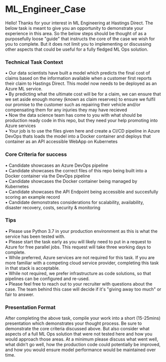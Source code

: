 # ML_Engineer_Case

 

Hello! Thanks for your interest in ML Engineering at Hastings Direct. The below task is meant to give you an opportunity to demonstrate your experience in this area. 
So the below steps should be thought of as a purposefully loose "guide" that instructs the core of the case we wish for you to complete. But it does not limit you to implementing
or discussing other aspects that could be useful for a fully fledged ML Ops solution.

 

### Technical Task Context

•       Our data scientists have built a model which predicts the final cost of claims based on the information available when a customer first reports their claim to Hastings Direct.  This model now needs to be deployed as an Azure ML service.  <br>
•       By predicting what the ultimate cost will be for a claim, we can ensure that we set aside enough money (known as claim reserves) to ensure we fulfil our promise to the customer such as repairing their vehicle and/or compensating them for any injuries they may have recieved <br>
• Now the data science team has come to you with what should be production ready code in this repo, but they need your help promoting into Azure services <br>
•       Your job is to use the files given here and create a CI/CD pipeline in Azure DevOps thats loads the model into a Docker container and deploys that container as an API accessible WebApp on Kubernetes

 

 

### Core Criteria for success

•       Candidate showcases an Azure DevOps pipeline <br>
•       Candidate showcases the correct files of this repo being built into a Docker container via the DevOps pipeline <br>
•       Candidate showcases the Docker container being managed by Kubernetes <br>
•       Candidate showcases the API Endpoint being accessible and succesfully scoring an example record <br>
•       Candidate demonstrates considerations for scalability, availability, disaster recovery, costs, security & monitoring <br>

 

### Tips

•       Please use Python 3.7 in your production environment as this is what the service has been tested with. <br>
•       Please start the task early as you will likely need to put in a request to Azure for free parallel jobs.  This request will take three working days to complete. <br>
• While preferred, Azure services are not required for this task. If you are more familiar with a competing cloud service provider, completing this task in that stack is acceptable. <br>
• While not required, we prefer infrastructure as code solutions, so that pipelines can be configured and re-used. <br>
• Please feel free to reach out to your recruiter with questions about the case. The team behind this case will decide if it's "giving away too much" or fair to answer.


### Presentation Format

After completing the above task, compile your work into a short (15-25mins) presentation which demonstrates your thought process. Be sure to demonstrate the core criteria discussed above.
But also consider what aspects of a full ML Ops solution that were not tested here and how you would approach those areas. At a minimum please discuss what went well, what didn't go well, how the production code could potentially be improved, and how you would ensure model performance would be maintained over time.
